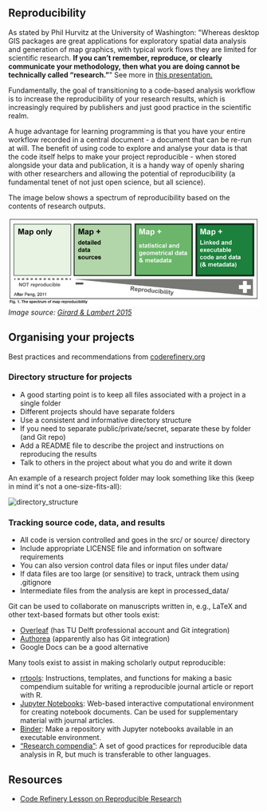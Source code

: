 ## Reproducibility

As stated by Phil Hurvitz at the University of Washington: "Whereas desktop GIS packages are great applications for exploratory spatial data analysis and generation of map graphics, with typical work flows they are limited for scientific research. **If you can’t remember, reproduce, or clearly communicate your methodology, then what you are doing cannot be technically called “research.”**" See more in [this presentation.](http://staff.washington.edu/phurvitz/r_gis/images/reproducible_gis_csde_20200212a.pptm)

Fundamentally, the goal of transitioning to a code-based analysis workflow is to increase the reproducibility of your research results, which is increasingly required by publishers and just good practice in the scientific realm. 

A huge advantage for learning programming is that you have your entire workflow recorded in a central document - a document that can be re-run at will. The benefit of using code to explore and analyse your data is that the code itself helps to make your project reproducible - when stored alongside your data and publication, it is a handy way of openly sharing with other researchers and allowing the potential of reproducibility (a fundamental tenet of not just open science, but all science).

The image below shows a spectrum of reproducibility based on the contents of research outputs. 

![Screen_Shot_2021-01-05_at_13.52.47](uploads/349419131821f6d9d14b0de619572447/Screen_Shot_2021-01-05_at_13.52.47.png)
*Image source: [Girard & Lambert 2015](https://riatelab.github.io/ReproducibleCartography/paper/paper.html)*

## Organising your projects
Best practices and recommendations from [coderefinery.org](https://coderefinery.github.io/reproducible-research/02-organizing-projects/)

### Directory structure for projects

- A good starting point is to keep all files associated with a project in a single folder
- Different projects should have separate folders
- Use a consistent and informative directory structure
- If you need to separate public/private/secret, separate these by folder (and Git repo)
- Add a README file to describe the project and instructions on reproducing the results
- Talk to others in the project about what you do and write it down

An example of a research project folder may look something like this (keep in mind it's not a one-size-fits-all):

![directory_structure](https://user-images.githubusercontent.com/70262847/112480450-56644000-8d76-11eb-9cc6-efcf260a79d2.png)

### Tracking source code, data, and results
- All code is version controlled and goes in the src/ or source/ directory
- Include appropriate LICENSE file and information on software requirements
- You can also version control data files or input files under data/
- If data files are too large (or sensitive) to track, untrack them using .gitignore
- Intermediate files from the analysis are kept in processed_data/

Git can be used to collaborate on manuscripts written in, e.g., LaTeX and other text-based formats but other tools exist:
- [Overleaf](https://www.overleaf.com/edu/tudelft) (has TU Delft professional account and Git integration)
- [Authorea](https://www.authorea.com/) (apparently also has Git integration)
- Google Docs can be a good alternative

Many tools exist to assist in making scholarly output reproducible:
- [rrtools](https://github.com/benmarwick/rrtools): Instructions, templates, and functions for making a basic compendium suitable for writing a reproducible journal article or report with R.
- [Jupyter Notebooks](https://jupyter.org/): Web-based interactive computational environment for creating notebook documents. Can be used for supplementary material with journal articles.
- [Binder](https://mybinder.org/): Make a repository with Jupyter notebooks available in an executable environment.
- [“Research compendia”](https://inundata.org/talks/rstd19/#/): A set of good practices for reproducible data analysis in R, but much is transferable to other languages.

## Resources

* [Code Refinery Lesson on Reproducible Research](https://coderefinery.github.io/reproducible-research/)

